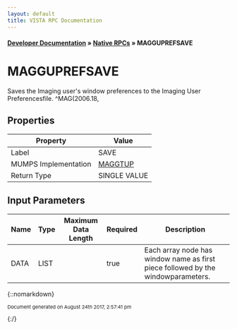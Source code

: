 ```yaml
---
layout: default
title: VISTA RPC Documentation
---
```


#### [Developer Documentation](../index) &#187; [Native RPCs](TableOfContents) &#187; MAGGUPREFSAVE<br/>
# MAGGUPREFSAVE

Saves the Imaging user's window preferences to the Imaging User Preferencesfile.  ^MAG(2006.18,

## Properties

Property | Value
--- | ---
Label | SAVE
MUMPS Implementation | [MAGGTUP](http://code.osehra.org/dox/Routine_MAGGTUP_source.html)
Return Type | SINGLE VALUE


## Input Parameters

Name | Type | Maximum Data Length | Required | Description
--- | --- | --- | --- | ---
DATA | LIST |  | true | Each array node has window name as first piece followed by the windowparameters.



{::nomarkdown} <br/><p style="font-size: 11px">Document generated on August 24th 2017, 2:57:41 pm</p>{:/}